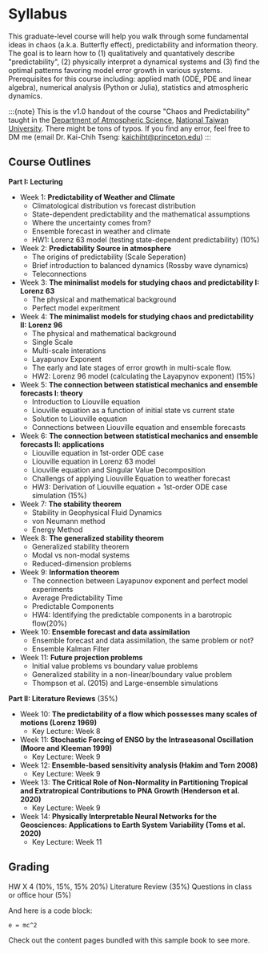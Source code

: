 # Syllabus 

This graduate-level course will help you walk through some fundamental ideas in chaos (a.k.a. Butterfly effect), predictability and information theory. The goal is to learn how to (1) qualitatively and quantatively describe "predictability", (2) physically interpret a dynamical systems and (3) find the optimal patterns favoring model error growth in various systems. Prerequisites for this course including: applied math (ODE, PDE and linear algebra), numerical analysis (Python or Julia), statistics and atmospheric dynamics.   


:::{note}
This is the v1.0 handout of the course "Chaos and Predictability" taught in the [Department of Atmospheric Science](http://www.as.ntu.edu.tw/index.php/eng), [National Taiwan University](https://www.ntu.edu.tw/chinese2007/english/index.html). There might be tons of typos. If you find any error, feel free to DM me (email Dr. Kai-Chih Tseng: kaichiht@princeton.edu)
:::

## Course Outlines
__Part I: Lecturing__
* Week 1: __Predictability of Weather and Climate__
	* Climatological distribution vs forecast distribution 
    * State-dependent predictability and the mathematical assumptions 
    * Where the uncertainty comes from?
    * Ensemble forecast in weather and climate
    * HW1: Lorenz 63 model (testing state-dependent predictability) (10%)    
* Week 2: __Predictability Source in atmosphere__
	* The origins of predictability (Scale Seperation)
	* Brief introduction to balanced dynamics (Rossby wave dynamics)
	* Teleconnections 
* Week 3: __The minimalist models for studying chaos and predictability I: Lorenz 63__  
  	* The physical and mathematical background
    * Perfect model experitment
* Week 4: __The minimalist models for studying chaos and predictability II: Lorenz 96__
	* The physical and mathematical background
	* Single Scale
	* Multi-scale interations
	* Layapunov Exponent
	* The early and late stages of error growth in multi-scale flow. 
	* HW2: Lorenz 96 model (calculating the Layapynov exponent) (15%)
* Week 5: __The connection between statistical mechanics and ensemble forecasts I: theory__
	* Introduction to Liouville equation 
	* Liouville equation as a function of initial state vs current state 
	* Solution to Liouville equation
	* Connections between Liouville equation and ensemble forecasts
* Week 6: __The connection between statistical mechanics and ensemble forecasts II: applications__
	* Liouville equation in 1st-order ODE case
	* Liouville equation in Lorenz 63 model
	* Liouville equation and Singular Value Decomposition
	* Challengs of applying Liouville Equation to weather forecast
	* HW3: Derivation of Liouville equation + 1st-order ODE case simulation (15%)
* Week 7: __The stability theorem__
	* Stability in Geophysical Fluid Dynamics 
	* von Neumann method
	* Energy Method
* Week 8: __The generalized stability theorem__
	* Generalized stability theorem
	* Modal vs non-modal systems
    * Reduced-dimension problems
* Week 9: __Information theorem__
	* The connection between Layapunov exponent and perfect model experiments
	* Average Predictability Time
	* Predictable Components
	* HW4: Identifying the predictable components in a barotropic flow(20%)
* Week 10: __Ensemble forecast and data assimilation__
	* Ensemble forecast and data assimilation, the same problem or not?
	* Ensemble Kalman Filter 
* Week 11: __Future projection problems__
	* Initial value problems vs boundary value problems
	* Generalized stability in a non-linear/boundary value problem
	* Thompson et al. (2015) and Large-ensemble simulations 



__Part II: Literature Reviews__ (35%)
* Week 10: __The predictability of a flow which possesses many scales of motions (Lorenz 1969)__
	* Key Lecture: Week 8	
* Week 11: __Stochastic Forcing of ENSO by the Intraseasonal Oscillation (Moore and Kleeman 1999)__
	* Key Lecture: Week 9
* Week 12: __Ensemble-based sensitivity analysis (Hakim and Torn 2008)__
	* Key Lecture: Week 9
* Week 13: __The Critical Role of Non-Normality in Partitioning Tropical and Extratropical Contributions to PNA Growth (Henderson et al. 2020)__
	* Key Lecture: Week 9
* Week 14: __Physically Interpretable Neural Networks for the Geosciences: Applications to Earth System Variability (Toms et al. 2020)__
	* Key Lecture: Week 11

## Grading
HW X 4 (10%, 15%, 15% 20%)
Literature Review (35%)
Questions in class or office hour (5%)





	





 
And here is a code block:

```
e = mc^2
```

Check out the content pages bundled with this sample book to see more.
